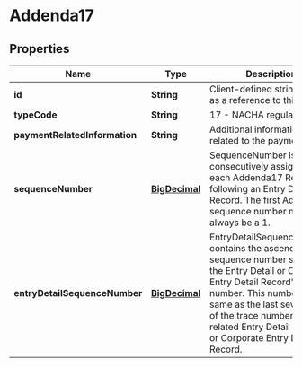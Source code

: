 # Addenda17

## Properties
Name | Type | Description | Notes
------------ | ------------- | ------------- | -------------
**id** | **String** | Client-defined string used as a reference to this record. |  [optional]
**typeCode** | **String** | 17 - NACHA regulations | 
**paymentRelatedInformation** | **String** | Additional information related to the payment | 
**sequenceNumber** | [**BigDecimal**](BigDecimal.md) | SequenceNumber is consecutively assigned to each Addenda17 Record following an Entry Detail Record. The first Addenda17 sequence number must always be a 1.  | 
**entryDetailSequenceNumber** | [**BigDecimal**](BigDecimal.md) | EntryDetailSequenceNumber contains the ascending sequence number section of the Entry Detail or Corporate Entry Detail Record&#x27;s trace number. This number is the same as the last seven digits of the trace number of the related Entry Detail Record or Corporate Entry Detail Record.  | 
